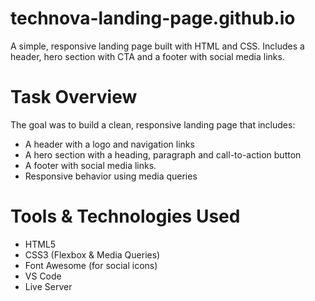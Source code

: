 # technova-landing-page.github.io
A simple, responsive landing page built with HTML and CSS. Includes a header, hero section with CTA and a footer with social media links.

# Task Overview
The goal was to build a clean, responsive landing page that includes:
- A header with a logo and navigation links
- A hero section with a heading, paragraph and call-to-action button
- A footer with social media links.
- Responsive behavior using media queries

# Tools & Technologies Used
- HTML5
- CSS3 (Flexbox & Media Queries)
- Font Awesome (for social icons)
- VS Code
- Live Server 
